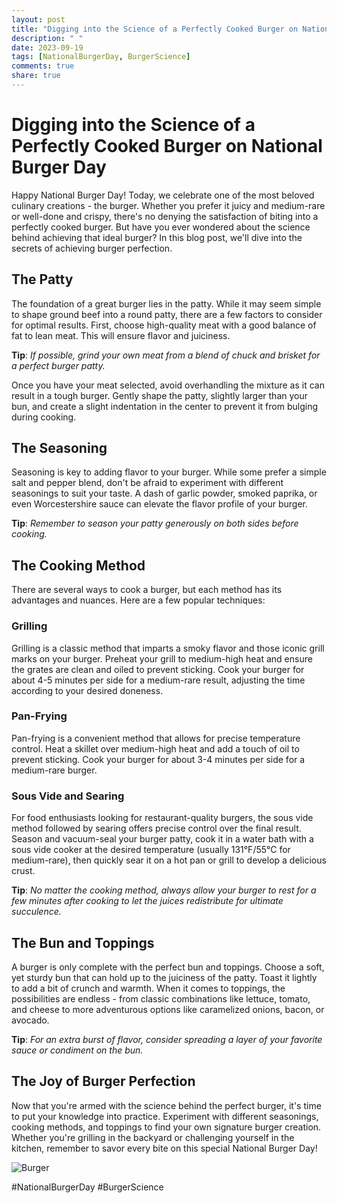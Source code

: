 ```yaml
---
layout: post
title: "Digging into the Science of a Perfectly Cooked Burger on National Burger Day"
description: " "
date: 2023-09-19
tags: [NationalBurgerDay, BurgerScience]
comments: true
share: true
---
```


# Digging into the Science of a Perfectly Cooked Burger on National Burger Day

Happy National Burger Day! Today, we celebrate one of the most beloved culinary creations - the burger. Whether you prefer it juicy and medium-rare or well-done and crispy, there's no denying the satisfaction of biting into a perfectly cooked burger. But have you ever wondered about the science behind achieving that ideal burger? In this blog post, we'll dive into the secrets of achieving burger perfection.

## The Patty

The foundation of a great burger lies in the patty. While it may seem simple to shape ground beef into a round patty, there are a few factors to consider for optimal results. First, choose high-quality meat with a good balance of fat to lean meat. This will ensure flavor and juiciness. 

**Tip**: *If possible, grind your own meat from a blend of chuck and brisket for a perfect burger patty.*

Once you have your meat selected, avoid overhandling the mixture as it can result in a tough burger. Gently shape the patty, slightly larger than your bun, and create a slight indentation in the center to prevent it from bulging during cooking.

## The Seasoning

Seasoning is key to adding flavor to your burger. While some prefer a simple salt and pepper blend, don't be afraid to experiment with different seasonings to suit your taste. A dash of garlic powder, smoked paprika, or even Worcestershire sauce can elevate the flavor profile of your burger.

**Tip**: *Remember to season your patty generously on both sides before cooking.*

## The Cooking Method

There are several ways to cook a burger, but each method has its advantages and nuances. Here are a few popular techniques:

### Grilling

Grilling is a classic method that imparts a smoky flavor and those iconic grill marks on your burger. Preheat your grill to medium-high heat and ensure the grates are clean and oiled to prevent sticking. Cook your burger for about 4-5 minutes per side for a medium-rare result, adjusting the time according to your desired doneness.

### Pan-Frying

Pan-frying is a convenient method that allows for precise temperature control. Heat a skillet over medium-high heat and add a touch of oil to prevent sticking. Cook your burger for about 3-4 minutes per side for a medium-rare burger.

### Sous Vide and Searing

For food enthusiasts looking for restaurant-quality burgers, the sous vide method followed by searing offers precise control over the final result. Season and vacuum-seal your burger patty, cook it in a water bath with a sous vide cooker at the desired temperature (usually 131°F/55°C for medium-rare), then quickly sear it on a hot pan or grill to develop a delicious crust.

**Tip**: *No matter the cooking method, always allow your burger to rest for a few minutes after cooking to let the juices redistribute for ultimate succulence.*

## The Bun and Toppings

A burger is only complete with the perfect bun and toppings. Choose a soft, yet sturdy bun that can hold up to the juiciness of the patty. Toast it lightly to add a bit of crunch and warmth. When it comes to toppings, the possibilities are endless - from classic combinations like lettuce, tomato, and cheese to more adventurous options like caramelized onions, bacon, or avocado.

**Tip**: *For an extra burst of flavor, consider spreading a layer of your favorite sauce or condiment on the bun.*

## The Joy of Burger Perfection

Now that you're armed with the science behind the perfect burger, it's time to put your knowledge into practice. Experiment with different seasonings, cooking methods, and toppings to find your own signature burger creation. Whether you're grilling in the backyard or challenging yourself in the kitchen, remember to savor every bite on this special National Burger Day!

![Burger](https://source.unsplash.com/1600x900/?burger)

#NationalBurgerDay #BurgerScience
